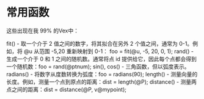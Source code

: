 # 常用函数

这些出现在我 99% 的Vex中：

fit() - 取一个介于 2 值之间的数字，将其拟合在另外 2 个值之间，通常为 0-1。例如，将 @u 从范围 -5,20 重新映射到 0-1： foo = fit(@u, -5, 20, 0, 1);
rand() - 生成一个介于 0 和 1 之间的随机数。通常将点 id 提供给它，因此每个点都会得到一个随机数：foo = rand(@ptnum);
sin(), cos() - 三角函数，但以弧度表示。
radians() - 将数字从度数转换为弧度：foo = radians(90);
length() - 测量向量的长度。例如，测量一个点到原点的距离：dist = length(@P);
distance() - 测量两点之间的距离：dist = distance(@P, v@mypoint);
